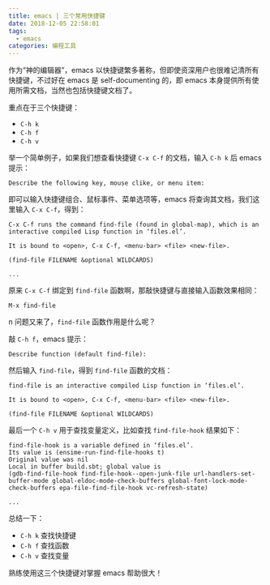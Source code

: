 ```yaml
---
title: emacs | 三个常用快捷键
date: 2018-12-05 22:58:01
tags:
  - emacs
categories: 编程工具
---
```


作为“神的编辑器”，emacs 以快捷键繁多著称，但即使资深用户也很难记清所有快捷键，不过好在 emacs 是 self-documenting 的，即 emacs 本身提供所有使用所需文档，当然也包括快捷键文档了。

重点在于三个快捷键：

* `C-h k`
* `C-h f`
* `C-h v`

<!-- more -->

举一个简单例子，如果我们想查看快捷键 `C-x C-f` 的文档，输入 `C-h k` 后 emacs 提示：

```
Describe the following key, mouse clike, or menu item:
```

即可以输入快捷键组合、鼠标事件、菜单选项等，emacs 将查询其文档，我们这里输入 `C-x C-f`，得到：

```
C-x C-f runs the command find-file (found in global-map), which is an
interactive compiled Lisp function in ‘files.el’.

It is bound to <open>, C-x C-f, <menu-bar> <file> <new-file>.

(find-file FILENAME &optional WILDCARDS)

...
```

原来 `C-x C-f` 绑定到 `find-file` 函数啊，那敲快捷键与直接输入函数效果相同：

```
M-x find-file
```
n
问题又来了，`find-file` 函数作用是什么呢？

敲 `C-h f`，emacs 提示：

```
Describe function (default find-file):
```

然后输入 `find-file`，得到 `find-file` 函数的文档：

```
find-file is an interactive compiled Lisp function in ‘files.el’.

It is bound to <open>, C-x C-f, <menu-bar> <file> <new-file>.

(find-file FILENAME &optional WILDCARDS)
```

最后一个 `C-h v` 用于查找变量定义，比如查找 `find-file-hook` 结果如下：

```
find-file-hook is a variable defined in ‘files.el’.
Its value is (ensime-run-find-file-hooks t)
Original value was nil
Local in buffer build.sbt; global value is 
(gdb-find-file-hook find-file-hook--open-junk-file url-handlers-set-buffer-mode global-eldoc-mode-check-buffers global-font-lock-mode-check-buffers epa-file-find-file-hook vc-refresh-state)

...
```

总结一下：

* `C-h k` 查找快捷键
* `C-h f` 查找函数
* `C-h v` 查找变量

熟练使用这三个快捷键对掌握 emacs 帮助很大！
